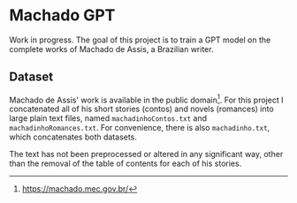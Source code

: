 # Machado GPT

Work in progress. The goal of this project is to train a GPT model on the
complete works of Machado de Assis, a Brazilian writer.

## Dataset

Machado de Assis' work is available in the public domain[^1]. For this project I
concatenated all of his short stories (contos) and novels (romances) into large
plain text files, named `machadinhoContos.txt` and `machadinhoRomances.txt`. For
convenience, there is also `machadinho.txt`, which concatenates both datasets.

The text has not been preprocessed or altered in any significant way, other than
the removal of the table of contents for each of his stories.

[^1]: https://machado.mec.gov.br/
